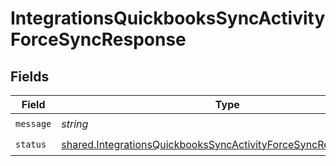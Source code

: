 # IntegrationsQuickbooksSyncActivityForceSyncResponse


## Fields

| Field                                                                                                                                                       | Type                                                                                                                                                        | Required                                                                                                                                                    | Description                                                                                                                                                 |
| ----------------------------------------------------------------------------------------------------------------------------------------------------------- | ----------------------------------------------------------------------------------------------------------------------------------------------------------- | ----------------------------------------------------------------------------------------------------------------------------------------------------------- | ----------------------------------------------------------------------------------------------------------------------------------------------------------- |
| `message`                                                                                                                                                   | *string*                                                                                                                                                    | :heavy_check_mark:                                                                                                                                          | N/A                                                                                                                                                         |
| `status`                                                                                                                                                    | [shared.IntegrationsQuickbooksSyncActivityForceSyncResponseStatus](../../../sdk/models/shared/integrationsquickbookssyncactivityforcesyncresponsestatus.md) | :heavy_check_mark:                                                                                                                                          | N/A                                                                                                                                                         |
